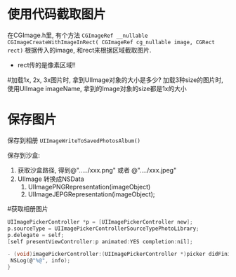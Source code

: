# 使用代码截取图片
在CGImage.h里, 有个方法
`CGImageRef __nullable CGImageCreateWithImageInRect(
    CGImageRef cg_nullable image, CGRect rect)`
根据传入的image, 和rect来根据区域截取图片. 
* rect传的是像素区域!!    

#加载1x, 2x, 3x图片时, 拿到UIImage对象的大小是多少?
加载3种size的图片时, 使用UIImage imageName, 拿到的Image对象的size都是1x的大小

# 保存图片
保存到相册
`UIImageWriteToSavedPhotosAlbum()`

保存到沙盒:
1. 获取沙盒路径, 得到@"...../xxx.png" 或者 @"..../xxx.jpeg"
2. UIImage 转换成NSData
    1. UIImagePNGRepresentation(imageObject)
    2. UIImageJEPGRepresentation(imageObject);

#获取相册图片
```c
UIImagePickerController *p = [UIImagePickerController new];
p.sourceType = UIImagePickerControllerSourceTypePhotoLibrary;
p.delegate = self;
[self presentViewController:p animated:YES completion:nil];

- (void)imagePickerController:(UIImagePickerController *)picker didFinishPickingMediaWithInfo:(NSDictionary *)into {
 NSLog(@"%@", info);
}
```